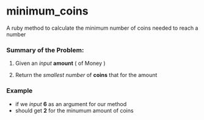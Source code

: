 # minimum_coins

A ruby method to calculate the minimum number of coins needed to reach a number


### Summary of the Problem:

1. Given an *input* **amount** ( of Money )

2. Return the *smallest number* of **coins** that for the amount


### Example

- if we *input* **6** as an argument for our method
- should get **2** for the minumum amount of coins
